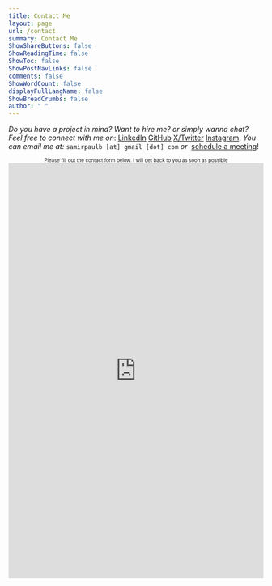 ```yaml
---
title: Contact Me
layout: page
url: /contact
summary: Contact Me
ShowShareButtons: false
ShowReadingTime: false
ShowToc: false
ShowPostNavLinks: false
comments: false
ShowWordCount: false
displayFullLangName: false
ShowBreadCrumbs: false
author: " "
---
```


*Do you have a project in mind? Want to hire me? or simply wanna chat? Feel free to connect with me on*:&nbsp;<a href="https://www.linkedin.com/in/SamirPaul">LinkedIn</a>&nbsp;<a href="https://github.com/SamirPaulb">GitHub</a>&nbsp;<a href="https://twitter.com/SamirPaulb">X/Twitter</a>&nbsp;<a href="https://instagram.com/SamirPaulb">Instagram</a>. *You can email me at:*&nbsp;```samirpaulb [at] gmail [dot] com``` *or*&nbsp;&nbsp;<a href="" onclick="Calendly.initPopupWidget({url: 'https://calendly.com/samirpaulb/hello?hide_event_type_details=1&hide_gdpr_banner=1'});return false;">schedule a meeting</a>!

<p align="center">
<sub><sup>Please fill out the contact form below. I will get back to you as soon as possible</sup></sub>

<iframe src="https://docs.google.com/forms/d/e/1FAIpQLSfGcMMU8znqdQIasXOZp0huyxZ9Y5x0YoSr2BQY0AACS_dXKg/viewform?embedded=true"
			title="Contact form"
			frameborder="0"
			marginheight="0"
			marginwidth="0"
			width="100%"
			height="820px"
			scrolling="no"
			loading="lazy">
  			Loading…
</iframe>
</p>

<!-- Calendly badge widget begin -->
<link loading="lazy" href="https://assets.calendly.com/assets/external/widget.css" rel="stylesheet">
<script loading="lazy" src="https://assets.calendly.com/assets/external/widget.js" type="text/javascript" async></script>
<script type="text/javascript">window.onload = function() { Calendly.initBadgeWidget({ url: 'https://calendly.com/samirpaulb/hello?hide_event_type_details=1&hide_gdpr_banner=1', text: 'Schedule a meeting!', color: '#0069ff', textColor: '#ffffff', branding: undefined }); }</script>
<!-- Calendly badge widget end -->